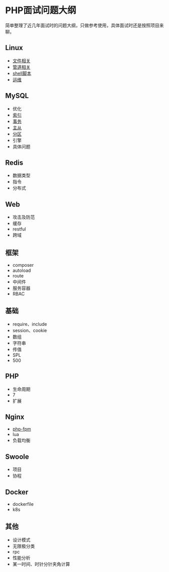 # PHP面试问题大纲

简单整理了近几年面试时的问题大纲，只做参考使用，具体面试时还是按照项目来聊。

## Linux
- [文件相关](./linux/file.md)
- [管道相关](./linux/grep.md)
- [shell脚本](./linux/shell.md)
- [运维](./linux/devops.md)

## MySQL
- 优化
- [索引](./mysql/index.md)
- [事务](./mysql/transaction.md)
- [主从](./mysql/replication.md)
- [分区](./mysql/partition.md)
- 引擎
- 具体问题

## Redis
- 数据类型
- 指令
- 分布式

## Web
- 攻击及防范
- 缓存
- restful
- 跨域

## 框架
- composer
- autoload
- route
- 中间件
- 服务容器
- RBAC

## 基础
- require、include
- session、cookie
- 数组
- 字符串
- 传值
- SPL
- 500

## PHP
- 生命周期
- 7
- 扩展

## Nginx
- [php-fpm](./nginx/php.md)
- lua
- 负载均衡

## Swoole
- 项目
- 协程

## Docker
- dockerfile
- k8s

## 其他
- 设计模式
- 无限极分类
- rpc
- 性能分析
- 某一时间、时针分针夹角计算